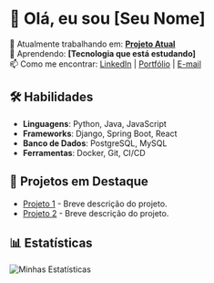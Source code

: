 # 👋 Olá, eu sou [Seu Nome]

🔭 Atualmente trabalhando em: **[Projeto Atual](link-do-projeto)**  
🌱 Aprendendo: **[Tecnologia que está estudando]**  
📫 Como me encontrar: [LinkedIn](link) | [Portfólio](link) | [E-mail](mailto:seuemail)

## 🛠️ Habilidades
- **Linguagens**: Python, Java, JavaScript
- **Frameworks**: Django, Spring Boot, React
- **Banco de Dados**: PostgreSQL, MySQL
- **Ferramentas**: Docker, Git, CI/CD

## 📂 Projetos em Destaque
- [Projeto 1](link) - Breve descrição do projeto.
- [Projeto 2](link) - Breve descrição do projeto.

## 📊 Estatísticas
![Minhas Estatísticas](https://github-readme-stats.vercel.app/api?username=seuusername&show_icons=true&theme=dark)

